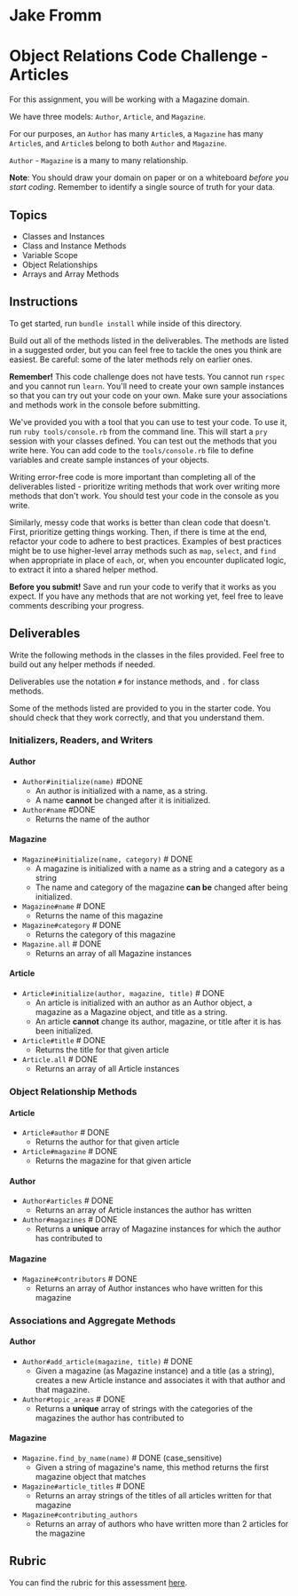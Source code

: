 # Jake Fromm

# Object Relations Code Challenge - Articles

For this assignment, you will be working with a Magazine domain.

We have three models: `Author`, `Article`, and `Magazine`.

For our purposes, an `Author` has many `Article`s, a `Magazine` has many `Article`s, and `Article`s belong to both `Author` and `Magazine`.

`Author` - `Magazine` is a many to many relationship.

**Note**: You should draw your domain on paper or on a whiteboard _before you start coding_. Remember to identify a single source of truth for your data.

## Topics

- Classes and Instances
- Class and Instance Methods
- Variable Scope
- Object Relationships
- Arrays and Array Methods

## Instructions

To get started, run `bundle install` while inside of this directory.

Build out all of the methods listed in the deliverables. The methods are listed in a suggested order, but you can feel free to tackle the ones you think are easiest. Be careful: some of the later methods rely on earlier ones.

**Remember!** This code challenge does not have tests. You cannot run `rspec` and you cannot run `learn`. You'll need to create your own sample instances so that you can try out your code on your own. Make sure your associations and methods work in the console before submitting.

We've provided you with a tool that you can use to test your code. To use it, run `ruby tools/console.rb` from the command line. This will start a `pry` session with your classes defined. You can test out the methods that you write here. You can add code to the `tools/console.rb` file to define variables and create sample instances of your objects.

Writing error-free code is more important than completing all of the deliverables listed - prioritize writing methods that work over writing more methods that don't work. You should test your code in the console as you write.

Similarly, messy code that works is better than clean code that doesn't. First, prioritize getting things working. Then, if there is time at the end, refactor your code to adhere to best practices. Examples of best practices might be to use higher-level array methods such as `map`, `select`, and `find` when appropriate in place of `each`, or, when you encounter duplicated logic, to extract it into a shared helper method.

**Before you submit!** Save and run your code to verify that it works as you expect. If you have any methods that are not working yet, feel free to leave comments describing your progress.

## Deliverables

Write the following methods in the classes in the files provided. Feel free to build out any helper methods if needed.

Deliverables use the notation `#` for instance methods, and `.` for class methods.

Some of the methods listed are provided to you in the starter code. You should check that they work correctly, and that you understand them.

### Initializers, Readers, and Writers

#### Author

- `Author#initialize(name)` #DONE
  - An author is initialized with a name, as a string.
  - A name **cannot** be changed after it is initialized.
- `Author#name` #DONE
  - Returns the name of the author

#### Magazine

- `Magazine#initialize(name, category)` # DONE
  - A magazine is initialized with a name as a string and a category as a string
  - The name and category of the magazine **can be** changed after being initialized.
- `Magazine#name` # DONE
  - Returns the name of this magazine
- `Magazine#category` # DONE
  - Returns the category of this magazine
- `Magazine.all` # DONE
  - Returns an array of all Magazine instances

#### Article

- `Article#initialize(author, magazine, title)` # DONE
  - An article is initialized with an author as an Author object, a magazine as a Magazine object, and title as a string.
  - An article **cannot** change its author, magazine, or title after it is has been initialized.
- `Article#title` # DONE
  - Returns the title for that given article
- `Article.all` # DONE
  - Returns an array of all Article instances

### Object Relationship Methods

#### Article

- `Article#author` # DONE
  - Returns the author for that given article
- `Article#magazine` # DONE
  - Returns the magazine for that given article

#### Author

- `Author#articles` # DONE
  - Returns an array of Article instances the author has written
- `Author#magazines` # DONE
  - Returns a **unique** array of Magazine instances for which the author has contributed to

#### Magazine

- `Magazine#contributors` # DONE
  - Returns an array of Author instances who have written for this magazine

### Associations and Aggregate Methods

#### Author

- `Author#add_article(magazine, title)` # DONE
  - Given a magazine (as Magazine instance) and a title (as a string), creates a new Article instance and associates it with that author and that magazine.
- `Author#topic_areas` # DONE
  - Returns a **unique** array of strings with the categories of the magazines the author has contributed to

#### Magazine

- `Magazine.find_by_name(name)` # DONE (case_sensitive)
  - Given a string of magazine's name, this method returns the first magazine object that matches
- `Magazine#article_titles` # DONE
  - Returns an array strings of the titles of all articles written for that magazine
- `Magazine#contributing_authors`
  - Returns an array of authors who have written more than 2 articles for the magazine

## Rubric

You can find the rubric for this assessment [here](https://github.com/learn-co-curriculum/se-rubrics/blob/master/module-1.md).
